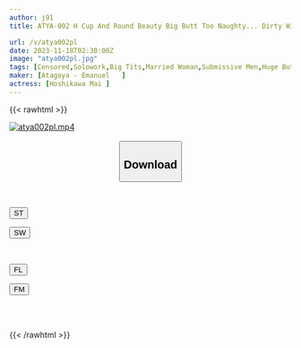 ```yaml
---
author: j91
title: ATYA-002 H Cup And Round Beauty Big Butt Too Naughty... Dirty Wife S Class Erotic Body Sex Development Cheating Sex And Getting A Real Orgasm Ten Anzai

url: /v/atya002pl
date: 2023-11-18T02:30:00Z
image: "atya002pl.jpg"
tags: [Censored,Solowork,Big Tits,Married Woman,Submissive Men,Huge Butt	 ]
maker: [Atagoya - Emanuel   ]
actress: [Hoshikawa Mai ]
---
```



{{< rawhtml >}}

<div class="video" data-videoid="mkmbDppD6MHbo6Y">
    <a href="javascript:;">
        <img src="/v/atya002pl/atya002pl.jpg" width="WIDTH" height="HEIGHT" alt="atya002pl.mp4" loading="lazy">
    </a>
</div>

<script type="text/javascript" src="https://j91.asia/asset/on-demand-st.js"></script>

<br>
  <link rel="stylesheet" href="https://j91.asia/asset/bs5.css">
  
  <center>
  <button class="btn btn-primary" type="button" data-bs-toggle="collapse" data-bs-target=".multi-collapse" aria-expanded="false" aria-controls="multiCollapseExample1 multiCollapseExample2"><h2>Download</h2></button></center>
</p>
<div class="row">
  <div class="col">
    <div class="collapse multi-collapse" id="multiCollapseExample1">
      <div class="card card-body">
	      	      <br>
<div class="buttons">  
<p><a href="https://streamtape.to/v/mkmbDppD6MHbo6Y" target="_blank"><button class="btn-hover color-3"><i class="fa fa-download"></i> ST</button></a></p>
<p><a href="https://sfastwish.com/x655kqzj2ooa" target="_blank"><button class="btn-hover color-2"><i class="fa fa-download"></i> SW</button></a></p></div>
    </div>
  </div>
</div>
  <div class="col">
    <div class="collapse multi-collapse" id="multiCollapseExample2">
      <div class="card card-body">
	      <br>
<div class="buttons">
<p><a href="https://filelions.online/f/l6nybdu16yv9" target="_blank"><button class="btn-hover color-9"><i class="fa fa-download"></i> FL</button></a></p>
<p><a href="javascript:;" target="_blank"><button class="btn-hover color-8"><i class="fa fa-download"></i> FM</button></a></p></div>
<br><br>
      </div>
    </div>
  </div>
</div>

{{< /rawhtml >}}
